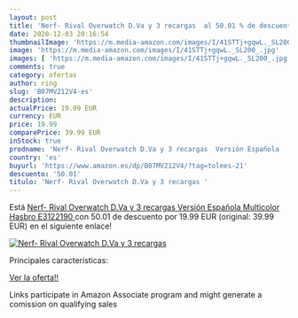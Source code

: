 ```yaml
---
layout: post
title: 'Nerf- Rival Overwatch D.Va y 3 recargas  al 50.01 % de descuento'
date: 2020-12-03 20:16:54
thumbnailImage: 'https://m.media-amazon.com/images/I/41STTj+gqwL._SL200_.jpg'
image: 'https://m.media-amazon.com/images/I/41STTj+gqwL._SL200_.jpg'
images: [ 'https://m.media-amazon.com/images/I/41STTj+gqwL._SL200_.jpg' ]
comments: true
category: ofertas
author: ring
slug: 'B07MV212V4-es'
description:
actualPrice: 19.99 EUR
currency: EUR
price: 19.99
comparePrice: 39.99 EUR
inStock: true
prodname: 'Nerf- Rival Overwatch D.Va y 3 recargas  Versión Española   Multicolor  Hasbro E3122190 '
country: 'es'
buyurl: 'https://www.amazon.es/dp/B07MV212V4/?tag=tolees-21'
descuento: '50.01'
titulo: 'Nerf- Rival Overwatch D.Va y 3 recargas '
---
```


Está [Nerf- Rival Overwatch D.Va y 3 recargas  Versión Española   Multicolor  Hasbro E3122190 ](https://www.amazon.es/dp/B07MV212V4/?tag=tolees-21) con 50.01 de descuento por 19.99 EUR (original: 39.99 EUR) en el siguiente enlace!

[![Nerf- Rival Overwatch D.Va y 3 recargas ](https://m.media-amazon.com/images/I/41STTj+gqwL._SL200_.jpg)](https://www.amazon.es/dp/B07MV212V4/?tag=tolees-21)

Principales características:


[Ver la oferta!!](https://www.amazon.es/dp/B07MV212V4/?tag=tolees-21)

Links participate in Amazon Associate program and might generate a comission on qualifying sales


